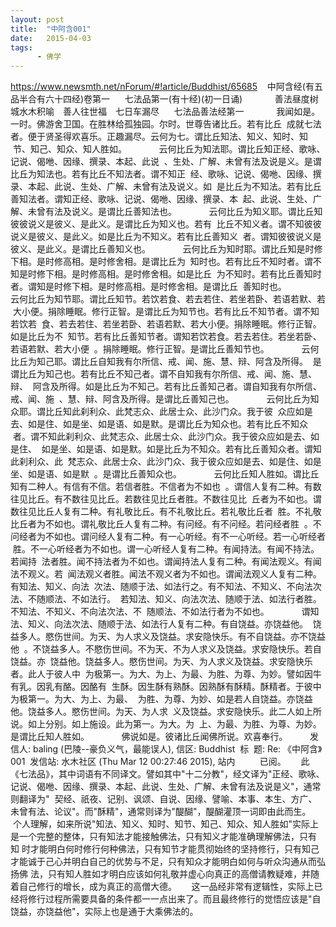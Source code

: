 ```yaml
---
layout: post
title:  "中阿含001"
date:   2015-04-03
tags:
      - 佛学
---
```



https://www.newsmth.net/nForum/#!article/Buddhist/65685
 
 中阿含经(有五品半合有六十四经)卷第一
   
 七法品第一(有十经)(初一日诵)
   
 　　善法昼度树　城水木积喻　善人往世福　七日车漏尽
   
 七法品善法经第一
   
 　　我闻如是。一时。佛游舍卫国。在胜林给孤独园。尔时。世尊告诸比丘。若有比丘
 成就七法者。便于贤圣得欢喜乐。正趣漏尽。云何为七。谓比丘知法、知义、知时、知
 节、知己、知众、知人胜如。
   
 　　云何比丘为知法耶。谓比丘知正经、歌咏、记说、偈咃、因缘、撰录、本起、此说
 、生处、广解、未曾有法及说是义。是谓比丘为知法也。若有比丘不知法者。谓不知正
 经、歌咏、记说、偈咃、因缘、撰录、本起、此说、生处、广解、未曾有法及说义。如
 是比丘为不知法。若有比丘善知法者。谓知正经、歌咏、记说、偈咃、因缘、撰录、本
 起、此说、生处、广解、未曾有法及说义。是谓比丘善知法也。
   
 　　云何比丘为知义耶。谓比丘知彼彼说义是彼义、是此义。是谓比丘为知义也。若有
 比丘不知义者。谓不知彼彼说义是彼义、是此义。如是比丘为不知义。若有比丘善知义
 者。谓知彼彼说义是彼义、是此义。是谓比丘善知义也。
   
 　　云何比丘为知时耶。谓比丘知是时修下相。是时修高相。是时修舍相。是谓比丘为
 知时也。若有比丘不知时者。谓不知是时修下相。是时修高相。是时修舍相。如是比丘
 为不知时。若有比丘善知时者。谓知是时修下相。是时修高相。是时修舍相。是谓比丘
 善知时也。
   
 　　云何比丘为知节耶。谓比丘知节。若饮若食、若去若住、若坐若卧、若语若默、若
 大小便。捐除睡眠。修行正智。是谓比丘为知节也。若有比丘不知节者。谓不知若饮若
 食、若去若住、若坐若卧、若语若默、若大小便。捐除睡眠。修行正智。如是比丘为不
 知节。若有比丘善知节者。谓知若饮若食。若去若住。若坐若卧、若语若默、若大小便
 。捐除睡眠。修行正智。是谓比丘善知节也。
   
 　　云何比丘为知己耶。谓比丘自知我有尔所信、戒、闻、施、慧、辩、阿含及所得。
 是谓比丘为知己也。若有比丘不知己者。谓不自知我有尔所信、戒、闻、施、慧、辩、
 阿含及所得。如是比丘为不知己。若有比丘善知己者。谓自知我有尔所信、戒、闻、施
 、慧、辩、阿含及所得。是谓比丘善知己也。
   
 　　云何比丘为知众耶。谓比丘知此刹利众、此梵志众、此居士众、此沙门众。我于彼
 众应如是去、如是住、如是坐、如是语、如是默。是谓比丘为知众也。若有比丘不知众
 者。谓不知此刹利众、此梵志众、此居士众、此沙门众。我于彼众应如是去、如是住、
 如是坐、如是语、如是默。如是比丘为不知众。若有比丘善知众者。谓知此刹利众、此
 梵志众、此居士众、此沙门众、我于彼众应如是去、如是住、如是坐、如是语、如是默
 。是谓比丘善知众也。
   
 　　云何比丘知人胜如。谓比丘知有二种人。有信有不信。若信者胜。不信者为不如也
 。谓信人复有二种。有数往见比丘。有不数往见比丘。若数往见比丘者胜。不数往见比
 丘者为不如也。谓数往见比丘人复有二种。有礼敬比丘。有不礼敬比丘。若礼敬比丘者
 胜。不礼敬比丘者为不如也。谓礼敬比丘人复有二种。有问经。有不问经。若问经者胜
 。不问经者为不如也。谓问经人复有二种。有一心听经。有不一心听经。若一心听经者
 胜。不一心听经者为不如也。谓一心听经人复有二种。有闻持法。有闻不持法。若闻持
 法者胜。闻不持法者为不如也。谓闻持法人复有二种。有闻法观义。有闻法不观义。若
 闻法观义者胜。闻法不观义者为不如也。谓闻法观义人复有二种。有知法、知义、向法
 次法、随顺于法、如法行之。有不知法、不知义、不向法次法、不随顺法、不如法行。
 若知法、知义、向法次法、随顺于法、如法行者胜。不知法、不知义、不向法次法、不
 随顺法、不如法行者为不如也。
   
 　　谓知法、知义、向法次法、随顺于法、如法行人复有二种。有自饶益。亦饶益他。
 饶益多人。愍伤世间。为天、为人求义及饶益。求安隐快乐。有不自饶益。亦不饶益他
 。不饶益多人。不愍伤世间。不为天、不为人求义及饶益。求安隐快乐。若自饶益。亦
 饶益他。饶益多人。愍伤世间。为天、为人求义及饶益。求安隐快乐者。此人于彼人中
 为极第一。为大、为上、为最、为胜、为尊、为妙。譬如因牛有乳。因乳有酪。因酪有
 生酥。因生酥有熟酥。因熟酥有酥精。酥精者。于彼中为极第一。为大、为上、为最、
 为胜、为尊、为妙、如是若人自饶益。亦饶益他。饶益多人。愍伤世间。为天、为人求
 义及饶益。求安隐快乐。此二人如上所说。如上分别。如上施设。此为第一。为大。为
 上、为最、为胜、为尊、为妙。是谓比丘知人胜如。
   
 　　佛说如是。彼诸比丘闻佛所说。欢喜奉行。  
  
 
 发信人: baling (巴陵\--豪负义气，最能误人), 信区: Buddhist
 标  题: Re: 《中阿含》001
 发信站: 水木社区 (Thu Mar 12 00:27:46 2015), 站内
   
   
 已阅。
   
 此《七法品》，其中词语有不同译文。譬如其中"十二分教"，经文译为"正经、歌咏、记说、偈咃、因缘、撰录、本起、此说、生处、广解、未曾有法及说是义"，通常则翻译为"
 契经、祇夜、记别、讽颂、自说、因缘、譬喻、本事、本生、方广、未曾有法、论议"。而"酥精"，通常则译为"醍醐"，醍醐灌顶一词即由此而生。
   
 个人理解，如来所说"知法、知义、知时、知节、知己、知众、知人胜如"实际上是一个完整的整体，只有知法才能接触佛法，只有知义才能准确理解佛法，只有知 时才能明白何时修行何种佛法，只有知节才能贯彻始终的坚持修行，只有知己才能诚于己心并明白自己的优势与不足，只有知众才能明白如何与听众沟通从而弘扬佛 法，只有知人胜如才明白应该如何礼敬并虚心向真正的高僧请教疑难，并随着自己修行的增长，成为真正的高僧大德。
   
 这一品经非常有逻辑性，实际上已经将修行过程所需要具备的条件都一一点出来了。而且最终修行的觉悟应该是"自饶益，亦饶益他"，实际上也是通于大乘佛法的。

